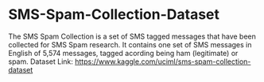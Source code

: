 # SMS-Spam-Collection-Dataset
The SMS Spam Collection is a set of SMS tagged messages that have been collected for SMS Spam research. It contains one set of SMS messages in English of 5,574 messages, tagged acording being ham (legitimate) or spam.    Dataset Link: https://www.kaggle.com/uciml/sms-spam-collection-dataset
